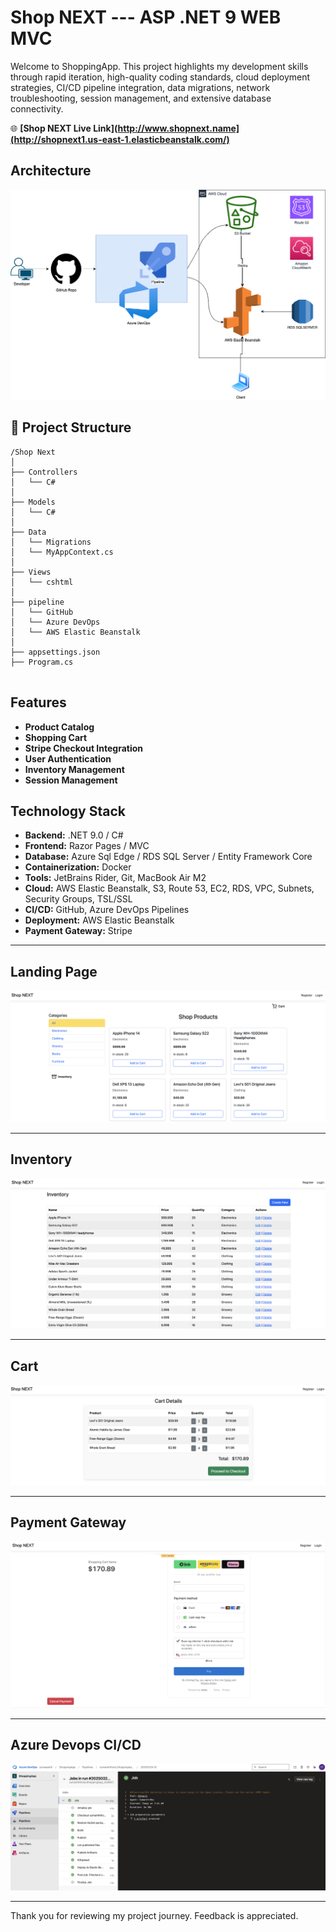 # Shop NEXT  --- ASP .NET 9 WEB MVC

Welcome to ShoppingApp. This project highlights my development skills through rapid iteration, high-quality coding standards, cloud deployment strategies, CI/CD pipeline integration, data migrations, network troubleshooting, session management, and extensive database connectivity.




🌐 **[Shop NEXT Live Link](http://www.shopnext.name](http://shopnext1.us-east-1.elasticbeanstalk.com/)**





## Architecture

![UI](ShoppingApp/wwwroot/systemdesign.png)


## 📁 Project Structure
````
/Shop Next
│
├── Controllers
│   └── C#    
│
├── Models
│   └── C#                  
│   
├── Data
│   └── Migrations                 
│   └── MyAppContext.cs  
│         
├── Views
│   └── cshtml        
│
├── pipeline
│   └── GitHub
│   └── Azure DevOps
│   └── AWS Elastic Beanstalk
│
├── appsettings.json               
├── Program.cs                    


````

## Features

- **Product Catalog** 
- **Shopping Cart** 
- **Stripe Checkout Integration** 
- **User Authentication**
- **Inventory Management**
- **Session Management**


## Technology Stack

- **Backend:** .NET 9.0 / C#
- **Frontend:** Razor Pages / MVC
- **Database:** Azure Sql Edge / RDS SQL Server / Entity Framework Core
- **Containerization:** Docker
- **Tools:** JetBrains Rider, Git, MacBook Air M2
- **Cloud:** AWS Elastic Beanstalk, S3, Route 53, EC2, RDS, VPC, Subnets, Security Groups, TSL/SSL
- **CI/CD:** GitHub, Azure DevOps Pipelines
- **Deployment:** AWS Elastic Beanstalk
- **Payment Gateway:** Stripe

---

## Landing Page

![UI](ShoppingApp/wwwroot/readmeimg/Shoplanding.png)

---

## Inventory

![UI](ShoppingApp/wwwroot/readmeimg/inventory.png)

---

## Cart

![UI](ShoppingApp/wwwroot/readmeimg/Cart.png)

---

## Payment Gateway

![UI](ShoppingApp/wwwroot/readmeimg/checkout.png)

---

## Azure Devops CI/CD

![UI](ShoppingApp/wwwroot/readmeimg/Azurepipline.png)

---

Thank you for reviewing my project journey. Feedback is appreciated.
